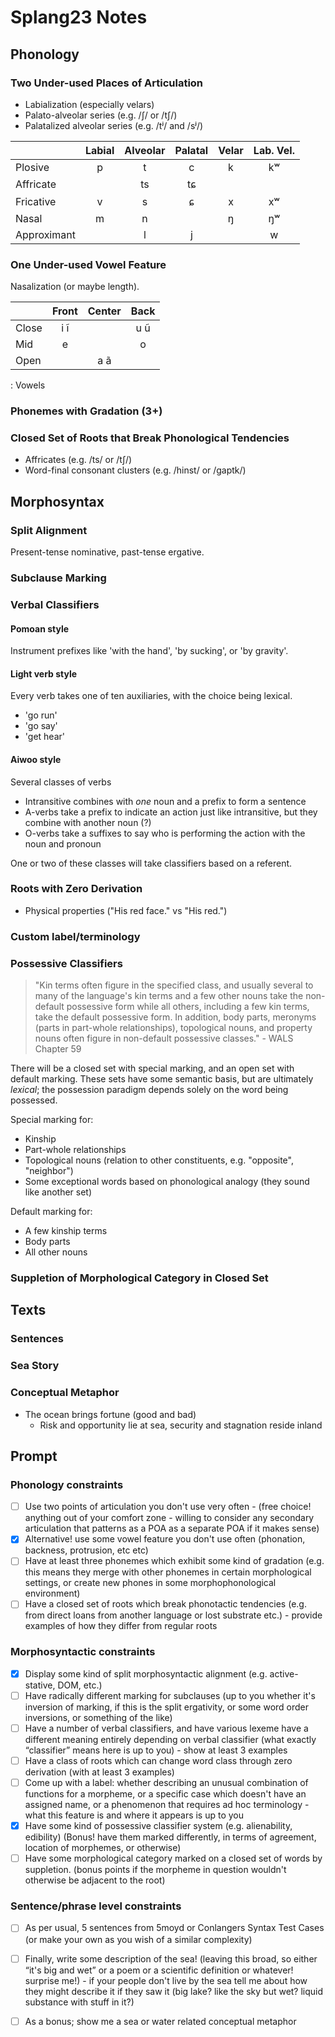 # Splang23 Notes

## Phonology

### Two Under-used Places of Articulation

- Labialization (especially velars)
- Palato-alveolar series (e.g. /ʃ/ or /tʃ/)
- Palatalized alveolar series (e.g. /tʲ/ and /sʲ/)

|             | Labial | Alveolar | Palatal | Velar | Lab. Vel. |
| :---        | :---:  | :---:    | :---:   | :---: | :---:     |
| Plosive     | p      | t        | c       | k     | kʷ        |
| Affricate   |        | ts       | tɕ      |       |           |
| Fricative   | v      | s        | ɕ       | x     | xʷ        |
| Nasal       | m      | n        |         | ŋ     | ŋʷ        |
| Approximant |        | l        | j       |       | w         |

### One Under-used Vowel Feature

Nasalization (or maybe length).

|       | Front | Center | Back  |
| ---   | :---: | :---:  | :---: |
| Close | i ĩ   |        | u ũ   |
| Mid   | e     |        | o     |
| Open  |       | a ã    |       |
: Vowels

### Phonemes with Gradation (3+)

### Closed Set of Roots that Break Phonological Tendencies

- Affricates (e.g. /ts/ or /tʃ/)
- Word-final consonant clusters (e.g. /hinst/ or /gaptk/)

## Morphosyntax

### Split Alignment

Present-tense nominative, past-tense ergative.

### Subclause Marking

### Verbal Classifiers

#### Pomoan style 

Instrument prefixes like 'with the hand', 'by sucking', or 'by gravity'.

#### Light verb style

Every verb takes one of ten auxiliaries, with the choice being lexical. 

- 'go run'
- 'go say'
- 'get hear'

#### Aiwoo style

Several classes of verbs

- Intransitive combines with *one* noun and a prefix to form a sentence
- A-verbs take a prefix to indicate an action just like intransitive, but they combine with another noun (?)
- O-verbs take a suffixes to say who is performing the action with the noun and pronoun

One or two of these classes will take classifiers based on a referent.

### Roots with Zero Derivation

- Physical properties ("His red face." vs "His red.")

### Custom label/terminology

### Possessive Classifiers

> "Kin terms often figure in the specified class, and usually several to many of the language's kin terms and a few other nouns take the non-default possessive form while all others, including a few kin terms, take the default possessive form. In addition, body parts, meronyms (parts in part-whole relationships), topological nouns, and property nouns often figure in non-default possessive classes."  - WALS Chapter 59

There will be a closed set with special marking, and an open set with default marking.  These sets have some semantic basis, but are ultimately *lexical*; the possession paradigm depends solely on the word being possessed.

Special marking for:
- Kinship
- Part-whole relationships
- Topological nouns (relation to other constituents, e.g. "opposite", "neighbor")
- Some exceptional words based on phonological analogy (they sound like another set)

Default marking for:
- A few kinship terms
- Body parts
- All other nouns

### Suppletion of Morphological Category in Closed Set

## Texts

### Sentences

### Sea Story

### Conceptual Metaphor

- The ocean brings fortune (good and bad)
    - Risk and opportunity lie at sea, security and stagnation reside inland

## Prompt

### Phonology constraints

- [ ] Use two points of articulation you don't use very often - (free choice! anything out of your comfort zone - willing to consider any secondary articulation that patterns as a POA as a separate POA if it makes sense)
- [x] Alternative! use some vowel feature you don't use often (phonation, backness, protrusion, etc etc)
- [ ] Have at least three phonemes which exhibit some kind of gradation (e.g. this means they merge with other phonemes in certain morphological settings, or create new phones in some morphophonological environment)
- [ ] Have a closed set of roots which break phonotactic tendencies (e.g. from direct loans from another language or lost substrate etc.) - provide examples of how they differ from regular roots

### Morphosyntactic constraints

- [x] Display some kind of split morphosyntactic alignment (e.g. active-stative, DOM, etc.) 
- [ ] Have radically different marking for subclauses (up to you whether it's inversion of marking, if this is the split ergativity, or some word order inversions, or something of the like) 
- [ ] Have a number of verbal classifiers, and have various lexeme have a different meaning entirely depending on verbal classifier (what exactly “classifier” means here is up to you) - show at least 3 examples
- [ ] Have a class of roots which can change word class through zero derivation (with at least 3 examples)
- [ ] Come up with a label: whether describing an unusual combination of functions for a morpheme, or a specific case which doesn't have an assigned name, or a phenomenon that requires ad hoc terminology - what this feature is and where it appears is up to you 
- [x] Have some kind of possessive classifier system (e.g. alienability, edibility) (Bonus! have them marked differently, in terms of agreement, location of morphemes, or otherwise)
- [ ] Have some morphological category marked on a closed set of words by suppletion. (bonus points if the morpheme in question wouldn't otherwise be adjacent to the root)

### Sentence/phrase level constraints

- [ ] As per usual, 5 sentences from 5moyd or Conlangers Syntax Test Cases (or make your own as you wish of a similar complexity)
- [ ] Finally, write some description of the sea! (leaving this broad, so either “it's big and wet” or a poem or a scientific definition or whatever! surprise me!) - if your people don't live by the sea tell me about how they might describe it if they saw it (big lake? like the sky but wet? liquid substance with stuff in it?) 
- [ ] As a bonus; show me a sea or water related conceptual metaphor

